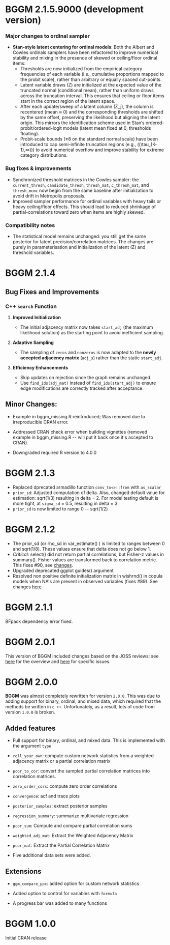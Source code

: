 # BGGM 2.1.5.9000 (development version)
### Major changes to ordinal sampler
- **Stan-style latent centering for ordinal models**: Both the Albert and Cowles ordinals samplers have been refactored to improve numerical stability and mixing in the presence of skewed or ceiling/floor ordinal items:
  - Thresholds are now initialized from the empirical category frequencies of each variable (i.e., cumulative proportions mapped to the probit scale), rather than arbitrary or equally spaced cut-points.
  - Latent variable draws \(Z\) are initialized at the expected value of the truncated normal (conditional mean), rather than uniform draws across the truncation interval. This ensures that ceiling or floor items start in the correct region of the latent space.
  - After each update/sweep of a latent column \(Z_j\), the column is recentered (mean ≈ 0) and the corresponding thresholds are shifted by the same offset, preserving the likelihood but aligning the latent origin. This mirrors the identification scheme used in Stan’s ordered-probit/ordered-logit models (latent mean fixed at 0, thresholds floating).
  - Probit‐scale bounds (±8 on the standard normal scale) have been introduced to cap semi-infinite truncation regions (e.g., \((\tau_{K-1},∞)\)) to avoid numerical overflow and improve stability for extreme category distributions.

### Bug fixes & improvements
- Synchronized threshold matrices in the Cowles sampler: the `current_thresh`, `candidate_thresh`, `thresh_mat`, `c_thresh_mat`, and `thresh_mcmc` now begin from the same baseline after initialization to avoid drift in Metropolis proposals.
- Improved sampler performance for ordinal variables with heavy tails or heavy ceiling/floor effects. This should lead to reduced shrinkage of partial-correlations toward zero when items are highly skewed.

### Compatibility notes
- The statistical model remains unchanged: you still get the same posterior for latent precision/correlation matrices. The changes are purely in parameterisation and initialization of the latent \(Z\) and threshold variables.

# BGGM 2.1.4
## Bug Fixes and Improvements

### C++ `search` Function
1. **Improved Initialization**  
   - The initial adjacency matrix now takes `start_adj` (the maximum likelihood solution) as the starting point to avoid inefficient sampling.

2. **Adaptive Sampling**  
   - The sampling of `zeros` and `nonzeros` is now adapted to the **newly accepted adjacency matrix** (`adj_s`) rather than the static `start_adj`.

3. **Efficiency Enhancements**  
   - Skip updates on rejection since the graph remains unchanged.  
   - Use `find_ids(adj_mat)` instead of `find_ids(start_adj)` to ensure edge modifications are correctly tracked after acceptance.

## Minor Changes:
- Example in bggm_missing.R reintroduced; Was removed due to irreproducible CRAN error.

- Addressed CRAN check error when building vignettes (removed example in bggm_missing.R -- will put it back once it's accepted to CRAN). 
- Downgraded required R version to 4.0.0

# BGGM 2.1.3 
- Replaced dprecated armadillo function `conv_to<>::from` with `as_scalar`
- `prior_sd`: Adjusted computation of delta. Also, changed default value for estimation: sqrt(1/3) resulting in delta = 2. For model testing default is more tight, at `sigma_sd` = 0.5, resulting in delta = 3. 
- `prior_sd` is now limited to range 0 -- sqrt(1/2)

# BGGM 2.1.2
- The prior_sd (or rho_sd in var_estimate() ) is limited to ranges between 0 and sqrt(1/8). These values ensure that delta does not go below 1.
- *Critical*: select() did not return partial correlations, but Fisher-z values in summary(). Fisher values are transformed back to correlation metric. This fixes #90, see [changes](https://github.com/donaldRwilliams/BGGM/commit/a264c440006069e5f171494d9618bae57f4d6566).
- Upgraded deprecated ggplot guides() argument
- Resolved non positive definite initialization matrix in wishrnd() in copula models when NA's are present in observed variables (fixes #89). See changes [here](https://github.com/donaldRwilliams/BGGM/commit/d57a5ebabd665907622a1c635ca32b5c6c913184)

# BGGM 2.1.1
BFpack dependency error fixed. 

# BGGM 2.0.1
This version of BGGM included changes based on the JOSS reviews: see [here](https://github.com/openjournals/joss-reviews/issues/2111) for 
the overview and [here](https://github.com/donaldRwilliams/BGGM/issues?q=is%3Aissue+is%3Aclosed) for specific issues.


# BGGM 2.0.0

**BGGM** was almost completely rewritten for version `2.0.0`. This was due to adding support 
for binary, ordinal, and mixed data, which required that the methods be written in `c ++`. 
Unfortunately, as a result, lots of code from version `1.0.0` is broken.

## Added features

* Full support for binary, ordinal, and mixed data. This is implemented with the argument `type`

* `roll_your_own`: compute custom network statistics from a weighted adjacency matrix or a partial 
correlation matrix

* `pcor_to_cor`: convert the sampled partial correlation matrices into correlation matrices. 

* `zero_order_cors`: compute zero order correlations 

* `convergence`: acf and trace plots

* `posterior_samples`: extract posterior samples

* `regression_summary`: summarize multivariate regression

* `pcor_sum`: Compute and compare partial correlation sums

* `weighted_adj_mat`: Extract the Weighted Adjacency Matrix

* `pcor_mat`: 	Extract the Partial Correlation Matrix

* Five additional data sets were added.

## Extensions
* `ggm_compare_ppc`: added option for custom network statistics

* Added option to control for variables with `formula`

* A progress bar was added to many functions


# BGGM 1.0.0

Initial CRAN release
